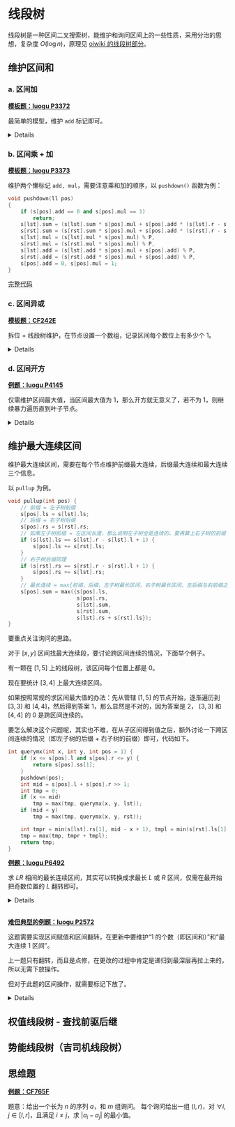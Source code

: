 # 线段树

线段树是一种区间二叉搜索树，能维护和询问区间上的一些性质，采用分治的思想，复杂度 $O(\log{n})$，原理见 [oiwiki 的线段树部分](https://oiwiki.com/ds/seg/#%E7%BA%BF%E6%AE%B5%E6%A0%91)。

## 维护区间和

### a. 区间加

[**模板题：luogu P3372**](https://www.luogu.com.cn/problem/P3372)

最简单的模型，维护 `add` 标记即可。

<details>

线段树的大致模板见下。

```cpp
// https://www.luogu.com.cn/problem/P3372
#include <bits/stdc++.h>
// lst, rst 为位于 pos 的结点的左右子节点（用位运算快）
#define lst pos << 1 // lst = 2 * pos
#define rst pos << 1 | 1 // rst = 2 * pos + 1
const int N = 1e6 + 5;

int n, m;
std::vector<int> a;
std::vector<long long> res;

struct node {
    int l, r;
    long long add; // 懒标记
    long long sum; // 区间和
} s[N << 2]; // 开四倍 N 的空间

void pullup(int pos) {
    s[pos].sum = s[lst].sum + s[rst].sum;
}

void build(int l, int r, int pos) {
    s[pos] = {l, r, 0, 0}; // 初始化
    // 如果 l 与 r 相同，就说明该节点是叶子节点
    if (l == r) {
        s[pos].sum = a[l]; // 叶子节点的值就是数组中这个点的值
        return;
    }
    int mid = l + r >> 1;
    // 分别建左右子树
    build(l, mid, lst);
    build(mid + 1, r, rst);
    // 回收标记（向上更新）
    pullup(pos);
}

void pushdown(int pos) {
    // 更新左右子树区间和
    // sum = add * 区间长度
    s[lst].sum += s[pos].add * (s[lst].r - s[lst].l + 1);
    s[rst].sum += s[pos].add * (s[rst].r - s[rst].l + 1);
    // 下放标记
    s[lst].add += s[pos].add;
    s[rst].add += s[pos].add;
    // 原标记置 0
    s[pos].add = 0;
}

void upd(int x, int y, int k, int pos = 1) {
    if (x <= s[pos].l and s[pos].r <= y) {
        s[pos].sum += (s[pos].r - s[pos].l + 1) * k;
        s[pos].add += k;
        return;
    }
    // 如果有标记则下放
    if (s[pos].add) {
        pushdown(pos);
    }
    // 更新左右子树
    int mid = s[pos].l + s[pos].r >> 1;
    if (x <= mid) {
        upd(x, y, k, lst);
    }
    if (mid < y) {
        upd(x, y, k, rst);
    }
    // 标记回收
    pullup(pos);
}

long long query(int x, int y, int pos = 1) {
    // 询问原理同更新
    if (x <= s[pos].l and s[pos].r <= y) {
        return s[pos].sum;
    }
    pushdown(pos);
    int m = s[pos].l + s[pos].r >> 1;
    long long ans = 0;
    if (x <= m)
        ans += query(x, y, lst);
    if (m < y)
        ans += query(x, y, rst);
    return ans;
}

int main() {
    std::ios::sync_with_stdio(false);
    std::cin.tie(nullptr);
    std::cin >> n >> m;
    a.resize(n + 1);
    for (int i = 1; i <= n; i++) {
        std::cin >> a[i];
    }
    build(1, n, 1);
    for (int i = 1; i <= m; i++) {
        int opt, x, y, k;
        std::cin >> opt >> x >> y;
        if (opt == 1) {
            std::cin >> k;
            upd(x, y, k);
        } else {
            res.push_back(query(x, y));
        }
    }
    for (auto i: res) {
        std::cout << i << '\n';
    }

    return 0;
}
```

</details>

### b. 区间乘 + 加

[**模板题：luogu P3373**](https://www.luogu.com.cn/problem/P3373)

维护两个懒标记 `add, mul`，需要注意乘和加的顺序，以 `pushdown()` 函数为例：

```cpp
void pushdown(ll pos)
{
    if (s[pos].add == 0 and s[pos].mul == 1)
        return;
    s[lst].sum = (s[lst].sum * s[pos].mul + s[pos].add * (s[lst].r - s[lst].l + 1)) % P,
    s[rst].sum = (s[rst].sum * s[pos].mul + s[pos].add * (s[rst].r - s[rst].l + 1)) % P,
    s[lst].mul = (s[lst].mul * s[pos].mul) % P,
    s[rst].mul = (s[rst].mul * s[pos].mul) % P,
    s[lst].add = (s[lst].add * s[pos].mul + s[pos].add) % P,
    s[rst].add = (s[rst].add * s[pos].mul + s[pos].add) % P,
    s[pos].add = 0, s[pos].mul = 1;
}
```

[完整代码](/sol/luogu/P3373.cpp)

### c. 区间异或

[**模板题：CF242E**](https://www.luogu.com.cn/problem/CF242E)

拆位 + 线段树维护，在节点设置一个数组，记录区间每个数位上有多少个 $1$。

<details>

```cpp
struct node
{
    ll l, r, tag;
    vector<int> bit;
} s[N << 2];
```

建树时，对每个叶子节点，统计各数位上 $1$ 的分布，方法如下。

```cpp
void build(ll l, ll r, ll pos)
{
    s[pos].l = l, s[pos].r = r, s[pos].bit.resize(21);
    if (l == r)
    {
        for (int i = 20; ~i; i--)
        {
            if (a[l] & (1 << i))
            {
                s[pos].bit[i] = 1;
            }
        }
        return;
    }
    ll m = (l + r) >> 1;
    build(l, m, lst);
    build(m + 1, r, rst);
    pullup(pos);
}
```

异或时区间上取反（以 `pushdown()` 函数为例）

```cpp
void pushdown(ll pos)
{
    if (s[pos].tag)
    {
        s[lst].tag ^= s[pos].tag;
        s[rst].tag ^= s[pos].tag;
        for (int i = 20; ~i; i--)
        {
            if (s[pos].tag & (1 << i))
            {
                s[lst].bit[i] = s[lst].r - s[lst].l + 1 - s[lst].bit[i];
                s[rst].bit[i] = s[rst].r - s[rst].l + 1 - s[rst].bit[i];
            }
        }
        s[pos].tag = 0;
    }
}
```

这样每个区间的 `bit[]` 就维护了每个数位上有多少个 $1$，询问时把二进制转化成十进制即可。

```cpp
ll query(ll x, ll y, ll pos = 1)
{
    ll ans = 0;
    if (x <= s[pos].l and s[pos].r <= y)
    {
        for (int i = 20; ~i; i--)
        {
            ans += 1LL * (1 << i) * s[pos].bit[i];
        }
        return ans;
    }
    pushdown(pos);
    ll m = s[pos].l + s[pos].r >> 1;
    if (x <= m)
        ans += query(x, y, lst);
    if (m < y)
        ans += query(x, y, rst);
    return ans;
}
```

[完整代码](/sol/CF/242E.cpp)

</details>

### d. 区间开方

[**例题：luogu P4145**](https://www.luogu.com.cn/problem/P4145)

仅需维护区间最大值，当区间最大值为 1，那么开方就无意义了，若不为 1，则继续暴力遍历直到叶子节点。

<details>

以更新函数 `upd()` 为例。

```cpp
void upd(int x, int y, int pos = 1) {
    if (s[pos].mx == 1) {
        return;
    }
    if (s[pos].l == s[pos].r) {
        s[pos].mx = s[pos].sum = sqrt(s[pos].sum);
        return;
    }
    int m = s[pos].l + s[pos].r >> 1;
    if (x <= m)
        upd(x, y, lst);
    if (m < y)
        upd(x, y, rst);
    pullup(pos);
    return;
}
```

[完整代码](/sol/luogu/P4145.cpp)

</details>

## 维护最大连续区间

维护最大连续区间，需要在每个节点维护前缀最大连续，后缀最大连续和最大连续三个信息。

以 `pullup` 为例。

```cpp
void pullup(int pos) {
    // 前缀 = 左子树前缀
    s[pos].ls = s[lst].ls;
    // 后缀 = 右子树后缀
    s[pos].rs = s[rst].rs;
    // 如果左子树前缀 = 左区间长度，那么说明左子树全是连续的，要再算上右子树的前缀
    if (s[lst].ls == s[lst].r - s[lst].l + 1) {
        s[pos].ls += s[rst].ls;
    }
    // 右子树后缀同理
    if (s[rst].rs == s[rst].r - s[rst].l + 1) {
        s[pos].rs += s[lst].rs;
    }
    // 最长连续 = max{前缀，后缀，左子树最长区间，右子树最长区间，左后缀与右前缀之和}
    s[pos].sum = max({s[pos].ls,
                      s[pos].rs,
                      s[lst].sum,
                      s[rst].sum,
                      s[lst].rs + s[rst].ls});
}
```

要重点关注询问的思路。

对于 $[x, y]$ 区间找最大连续段，要讨论跨区间连续的情况，下面举个例子。

有一颗在 $[1, 5]$ 上的线段树，该区间每个位置上都是 $0$。

现在要统计 $[3, 4]$ 上最大连续区间。

如果按照常规的求区间最大值的办法：先从管辖 $[1, 5]$ 的节点开始，逐渐遍历到 $[3, 3]$ 和 $[4, 4]$，然后得到答案 $1$，那么显然是不对的，因为答案是 $2$， $[3, 3]$ 和 $[4, 4]$ 的 $0$ 是跨区间连续的。

要怎么解决这个问题呢，其实也不难，在从子区间得到值之后，额外讨论一下跨区间连续的情况（即左子树的后缀 + 右子树的前缀）即可，代码如下。

```cpp
int querymx(int x, int y, int pos = 1) {
    if (x <= s[pos].l and s[pos].r <= y) {
        return s[pos].ss[1];
    }
    pushdown(pos);
    int mid = s[pos].l + s[pos].r >> 1;
    int tmp = 0;
    if (x <= mid)
        tmp = max(tmp, querymx(x, y, lst));
    if (mid < y)
        tmp = max(tmp, querymx(x, y, rst));

    int tmpr = min(s[lst].rs[1], mid - x + 1), tmpl = min(s[rst].ls[1], y - mid);
    tmp = max(tmp, tmpr + tmpl);
    return tmp;
}
```

[**例题：luogu P6492**](https://www.luogu.com.cn/problem/P6492)

求 $LR$ 相间的最长连续区间，其实可以转换成求最长 $L$ 或 $R$ 区间，仅需在最开始把奇数位置的 $L$ 翻转即可。

<details>

预处理：设 $L$ 为 $0$，设 $R$ 为 $1$。

```cpp
for (int i = 1; i <= n; i += 2)
{
    a[i] = 1;
}
```

在线段树中同时维护 $0$ 和 $1$ 的连续信息即可，建树操作见下。

```cpp
struct node {
    int l, r, ls[2], sum[2], rs[2];
} s[N * 4];

void pullup(int pos) {
    for (int i : {0, 1}) {
        s[pos].ls[i] = s[lst].ls[i];
        s[pos].rs[i] = s[rst].rs[i];
        if (s[lst].ls[i] == s[lst].r - s[lst].l + 1) {
            s[pos].ls[i] += s[rst].ls[i];
        }
        if (s[rst].rs[i] == s[rst].r - s[rst].l + 1) {
            s[pos].rs[i] += s[lst].rs[i];
        }
        s[pos].sum[i] = max({s[pos].ls[i],
                             s[pos].rs[i],
                             s[lst].sum[i],
                             s[rst].sum[i],
                             s[lst].rs[i] + s[rst].ls[i]});
    }
}

void build(int l, int r, int pos) {
    s[pos] = {l, r, {0, 0}, {0, 0}, {0, 0}};
    if (l == r) {
        int i = a[l];
        s[pos].ls[i] = s[pos].rs[i] = s[pos].sum[i] = 1;
        return;
    }
    int m = (l + r) >> 1;
    build(l, m, lst);
    build(m + 1, r, rst);
    pullup(pos);
}
```

翻转操作如下。

```cpp
void upd(int x, int pos = 1)
{
    // 暴力到每个叶子节点
    if (s[pos].l == s[pos].r)
    {
        // 翻转
        s[pos].rs ^= 1;
        s[pos].ls ^= 1;
        s[pos].sum ^= 1;
        return;
    }
    int m = s[pos].l + s[pos].r >> 1;
    if (x <= m)
        upd(x, lst);
    else
        upd(x, rst);
    pullup(pos);
    return;
}
```

询问时同时找 $0$ 和 $1$ 的最大连续区间，输出两者的较大值。

[完整代码](/sol/luogu/P6492.cpp)

</details>
<br>

[**难但典型的例题：luogu P2572**](https://www.luogu.com.cn/problem/P2572)

这题需要实现区间赋值和区间翻转，在更新中要维护“$1$ 的个数（即区间和）”和“最大连续 $1$ 区间”。

上一题只有翻转，而且是点修，在更改的过程中肯定是递归到最深层再拉上来的，所以无需下放操作。

但对于此题的区间操作，就需要标记下放了。

<details>
考虑在线段树每个节点维护 $9$ 个信息：

- 是否有赋值
- 是否有翻转
- $0$ 的前缀连续个数
- $1$ 的前缀连续个数
- $0$ 的后缀连续个数
- $1$ 的后缀连续个数
- $0$ 的最多连续个数
- $1$ 的最多连续个数
- 区间和

```cpp
struct node {
    int l, r;
    // ss：最多连续个数
    // ls：前缀连续个数
    // rs：后缀连续个数
    // sum：1 的个数
    int ss[2], ls[2], rs[2], sum;
    // tag 表示是否有赋值：-1表示没有赋值，0和1分别表示区间赋值0和1
    int tag, rev;
} s[N << 2];
```

上拉同上题，道理一样，重点看看下放。

因为在更新和下放时，都涉及到对单个区间的操作，我们不妨单独设置一个由给定的标记改变当前区间的函数，如下所示。

```cpp
// o 为标记：o = 2 代表翻转，o = 0 或 o = 1 代表区间赋 0 或 1
void modify(int pos, int o) {
    if (o == 0 or o == 1) {
        // 赋值的优先级大于翻转，一旦赋值，翻转标记就置 0
        s[pos].tag = o;
        s[pos].rev = 0;
        s[pos].sum = (s[pos].r - s[pos].l + 1) * o;
        s[pos].ls[o] = s[pos].rs[o] = s[pos].ss[o] = s[pos].r - s[pos].l + 1;
        s[pos].ls[o ^ 1] = s[pos].rs[o ^ 1] = s[pos].ss[o ^ 1] = 0;
    } else {
        // 如果 o 不是 0 或 1，那么就是 2，进行区间翻转

        // 如果该区间本来就有赋值标记，则翻转赋值标记
        if (~s[pos].tag) {
            s[pos].tag ^= 1;
        // 否则翻转 翻转标记
        } else {
            s[pos].rev ^= 1;
        }
        s[pos].sum = s[pos].r - s[pos].l + 1 - s[pos].sum;
        swap(s[pos].ls[0], s[pos].ls[1]);
        swap(s[pos].rs[0], s[pos].rs[1]);
        swap(s[pos].ss[0], s[pos].ss[1]);
    }
}
```

那么 `pushdown` 就可以简化写法，如下。

```cpp
void pushdown(int pos) {
    if (~s[pos].tag) {
        modify(lst, s[pos].tag);
        modify(rst, s[pos].tag);
        s[pos].rev = 0;
        s[pos].tag = -1;
    }
    if (s[pos].rev) {
        modify(lst, 2);
        modify(rst, 2);
        s[pos].rev = 0;
    }
}
```

其他和上题大同小异。

[完整代码](/sol/luogu/P2572.cpp)

</details>

## 权值线段树 - 查找前驱后继

## 势能线段树（吉司机线段树）

## 思维题

[**例题：CF765F**](https://www.luogu.com.cn/problem/CF765F)

题意：给出一个长为 $n$ 的序列 $a$，和 $m$ 组询问。 每个询问给出一组 $(l, r)$，对 $\forall i,j \in [l,r]$，且满足 $i\neq j$，求 $|a_i - a_j|$ 的最小值。
